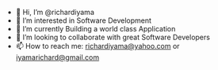 - 👋 Hi, I’m @richardiyama
- 👀 I’m interested in Software Development
- 🌱 I’m currently Building a world class Application
- 💞️ I’m looking to collaborate with great Software Developers
- 📫 How to reach me: richardiyama@yahoo.com or iyamarichard@gmail.com

<!---
richardiyama/richardiyama is a ✨ special ✨ repository because its `README.md` (this file) appears on your GitHub profile.
You can click the Preview link to take a look at your changes.
--->
